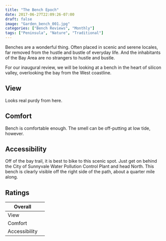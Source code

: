 ```yaml
---
title: "The Bench Epoch"
date: 2017-06-27T22:09:26-07:00
draft: false
image: "Garden_bench_001.jpg"
categories: ["Bench Reviews", "Monthly"]
tags: ["Peninsula", "Nature", "Traditional"]
---
```


Benches are a wonderful thing.  Often placed in scenic and serene locales, far removed from the hustle and bustle of everyday life.  And the inhabitants of the Bay Area are no strangers to hustle and bustle.

For our inaugural review, we will be looking at a bench in the heart of silicon valley, overlooking the bay from the West coastline.

## View

Looks real purdy from here.

## Comfort

Bench is comfortable enough.  The smell can be off-putting at low tide, however.

## Accessibility

Off of the bay trail, it is best to bike to this scenic spot.  Just get on behind the City of Sunnyvale Water Pollution Control Plant and head North.  This bench is clearly visible off the right side of the path, about a quarter mile along.

## Ratings

| Overall | <i class="fa fa-star"/><i class="fa fa-star"/><i class="fa fa-star"/><i class="fa fa-star-half-o"/><i class="fa fa-star-o"/> |
|----------|----|
| View  | <i class="fa fa-star"/><i class="fa fa-star"/><i class="fa fa-star"/><i class="fa fa-star"/><i class="fa fa-star-o"/> |
| Comfort | <i class="fa fa-star"/><i class="fa fa-star"/><i class="fa fa-star"/><i class="fa fa-star-o"/><i class="fa fa-star-o"/> |
| Accessibility | <i class="fa fa-star"/><i class="fa fa-star"/><i class="fa fa-star"/><i class="fa fa-star-half-o"/><i class="fa fa-star-o"/> |
